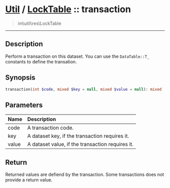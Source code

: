 # [Util](Util.md) / [LockTable](Util-LockTable.md) :: transaction
 > im\util\res\LockTable
____

## Description
Perform a transaction on this dataset.
You can use the `DataTable::T_` constants to define the transation.

## Synopsis
```php
transaction(int $code, mixed $key = null, mixed $value = null): mixed
```

## Parameters
| Name | Description |
| :--- | :---------- |
| code | A transaction code. |
| key | A dataset key, if the transaction requires it. |
| value | A dataset value, if the transaction requires it. |

## Return
Returned values are defiend by the transaction. Some transactions does not
provide a return value.

